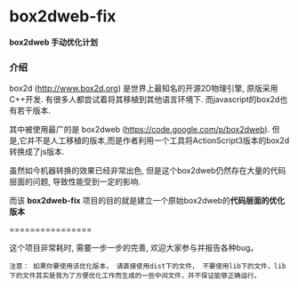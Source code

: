 box2dweb-fix
============
**box2dweb 手动优化计划**


### 介绍

box2d (<http://www.box2d.org>) 是世界上最知名的开源2D物理引擎, 原版采用C++开发. 有很多人都尝试着将其移植到其他语言环境下. 而javascript的box2d也有若干版本.


其中被使用最广的是 box2dweb (<https://code.google.com/p/box2dweb>). 但是,它并不是人工移植的版本,而是作者利用一个工具将ActionScript3版本的box2d转换成了js版本.

虽然如今机器转换的效果已经非常出色, 但是这个box2dweb仍然存在大量的代码层面的问题, 导致性能受到一定的影响.

而该 **box2dweb-fix** 项目的目的就是建立一个原始box2dweb的**代码层面的优化版本**


================


这个项目非常耗时, 需要一步一步的完善, 欢迎大家参与并报告各种bug。


	注意： 如果你要使用该优化版本， 请直接使用dist下的文件， 不要使用lib下的文件，lib下的文件其实是我为了方便优化工作而生成的一些中间文件，并不保证能够正确运行。



